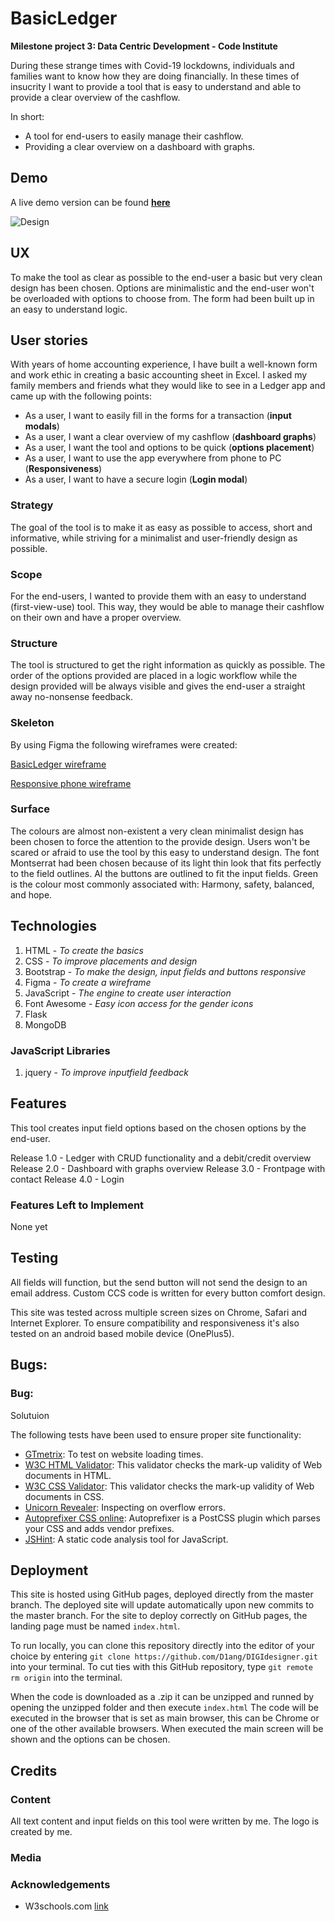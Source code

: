 # BasicLedger
**Milestone project 3: Data Centric Development - Code Institute**

During these strange times with Covid-19 lockdowns, individuals and families
want to know how they are doing financially.
In these times of insucrity I want to provide a tool that is easy to understand and able to provide
a clear overview of the cashflow.

In short:
- A tool for end-users to easily manage their cashflow.
- Providing a clear overview on a dashboard with graphs.

## Demo
A live demo version can be found **[here](https://d1ang.github.io/BasicLedger/)**

![Design]()

## UX
To make the tool as clear as possible to the end-user a basic but very clean design has been chosen.
Options are minimalistic and the end-user won't be overloaded with options to choose from.
The form had been built up in an easy to understand logic.

## User stories
With years of home accounting experience, I have built a well-known form and work ethic in creating a basic accounting sheet in Excel.
I asked my family members and friends what they would like to see in a Ledger app and came up with the following points:

 - As a user, I want to easily fill in the forms for a transaction (**input modals**)
 - As a user, I want a clear overview of my cashflow (**dashboard graphs**)
 - As a user, I want the tool and options to be quick (**options placement**)
 - As a user, I want to use the app everywhere from phone to PC (**Responsiveness**)
 - As a user, I want to have a secure login (**Login modal**)

### Strategy
The goal of the tool is to make it as easy as possible to access, short and informative,
while striving for a minimalist and user-friendly design as possible.

### Scope
For the end-users, I wanted to provide them with an easy to understand (first-view-use) tool.
This way, they would be able to manage their cashflow on their own and have a proper overview.

### Structure
The tool is structured to get the right information as quickly as possible.
The order of the options provided are placed in a logic workflow while the design provided will be always visible
and gives the end-user a straight away no-nonsense feedback.

### Skeleton
By using Figma the following wireframes were created:

[BasicLedger wireframe]()

[Responsive phone wireframe]()

### Surface
The colours are almost non-existent a very clean minimalist design has been chosen to force the attention to the provide design.
Users won't be scared or afraid to use the tool by this easy to understand design.
The font Montserrat had been chosen because of its light thin look that fits perfectly to the field outlines.
Al the buttons are outlined to fit the input fields.
Green is the colour most commonly associated with: Harmony, safety, balanced, and hope.

## Technologies
1.  HTML - *To create the basics*
2.  CSS - *To improve placements and design*
3.  Bootstrap - *To make the design, input fields and buttons responsive*
4.  Figma - *To create a wireframe*
5.  JavaScript - *The engine to create user interaction*
8.  Font Awesome - *Easy icon access for the gender icons*
9.  Flask
10. MongoDB

### JavaScript Libraries
1. jquery - *To improve inputfield feedback*

## Features
This tool creates input field options based on the chosen options by the end-user.

Release 1.0 - Ledger with CRUD functionality and a debit/credit overview
Release 2.0 - Dashboard with graphs overview
Release 3.0 - Frontpage with contact
Release 4.0 - Login


### Features Left to Implement
None yet

## Testing
All fields will function, but the send button will not send the design to an email address.
Custom CCS code is written for every button comfort design.

This site was tested across multiple screen sizes on Chrome, Safari and Internet Explorer.
To ensure compatibility and responsiveness it's also tested on an android based mobile device (OnePlus5).

## Bugs:

### Bug:
Solutuion

The following tests have been used to ensure proper site functionality:

- [GTmetrix](https://gtmetrix.com/): To test on website loading times.
- [W3C HTML Validator](https://validator.w3.org/): This validator checks the mark-up validity of Web documents in HTML.
- [W3C CSS Validator](https://jigsaw.w3.org/css-validator/): This validator checks the mark-up validity of Web documents in CSS.
- [Unicorn Revealer](https://chrome.google.com/webstore/detail/unicorn-revealer/lmlkphhdlngaicolpmaakfmhplagoaln?hl=en-GB): Inspecting on overflow errors.
- [Autoprefixer CSS online](https://autoprefixer.github.io/): Autoprefixer is a PostCSS plugin which parses your CSS and adds vendor prefixes.
- [JSHint](https://jshint.com/): A static code analysis tool for JavaScript.

## Deployment
This site is hosted using GitHub pages, deployed directly from the master branch.
The deployed site will update automatically upon new commits to the master branch.
For the site to deploy correctly on GitHub pages, the landing page must be named `index.html`.

To run locally, you can clone this repository directly into the editor of your choice by entering
`git clone https://github.com/D1ang/DIGIdesigner.git` into your terminal.
To cut ties with this GitHub repository, type `git remote rm origin` into the terminal.

When the code is downloaded as a .zip it can be unzipped and runned by opening the unzipped folder and then execute `index.html`
The code will be executed in the browser that is set as main browser, this can be Chrome or one of the other available browsers.
When executed the main screen will be shown and the options can be chosen.

## Credits

### Content
All text content and input fields on this tool were written by me.
The logo is created by me.

### Media


### Acknowledgements

- W3schools.com [link](https://www.w3schools.com/)